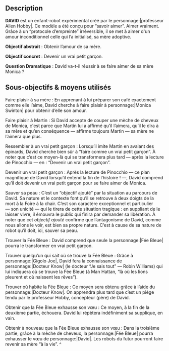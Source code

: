 ## Description

**DAVID** est un enfant-robot expérimental créé par le personnage:|professeur Allen Hobby|. Ce modèle a été conçu pour “savoir aimer”. Aimer vraiment. Grâce à un “protocole d’empreinte” irréversible, il se met à aimer d'un amour inconditionnel celle qui l’a initialisé, sa mère adoptive.

**Objectif abstrait** : Obtenir l’amour de sa mère.

**Objectif concret** : Devenir un vrai petit garçon.

**Question Dramatique** : David va-t-il réussir à se faire aimer de sa mère Monica ?

## Sous-objectifs & moyens utilisés

Faire plaisir à sa mère
: En apprenant à lui préparer son café exactement comme elle l’aime, David cherche à faire plaisir à personnage:|Monica Swinton| pour obtenir d’elle son amour.

Faire plaisir à Martin
: Si David accepte de couper une mèche de cheveux de Monica, c'est parce que Martin lui a affirmé qu’il l’aimera, qu’il le dira à sa mère et qu’en conséquence — affirme toujours Martin — sa mère ne l’aimera que plus.

Ressembler à un vrai petit garçon
: Lorsqu’il imite Martin en avalant des épinards, David cherche bien sûr à “faire comme un vrai petit garçon”. À noter que c’est ce moyen-là qui se transformera plus tard — après la lecture de Pinocchio — en : “Devenir un vrai petit garçon”.

Devenir un vrai petit garçon
: Après la lecture de Pinocchio — ce plan magnifique de David lorsqu’il entend la fin de l’histoire ! —, David comprend qu’il doit devenir un vrai petit garçon pour se faire aimer de Monica.

Sauver sa peau
: C’est un “objectif ajouté” par la situation au parcours de David. Sa nature et le contexte font qu’il se retrouve à deux doigts de la mort à la Foire à la chair. C’est son caractère exceptionnel et particulier — son unicité — qui le tirera de cette situation tragique : en suppliant de le laisser vivre, il émouvra le public qui finira par demander sa libération. À noter que cet *objectif ajouté* confirme que l’antagonisme de David, comme nous allons le voir, est bien sa propre nature. C’est à cause de sa nature de robot qu’il doit, ici, sauver sa peau.

Trouver la Fée Bleue
: David comprend que seule la personnage:|Fée Bleue| pourra le transformer en vrai petit garçon.

Trouver quelqu’un qui sait où se trouve la Fée Bleue
: Grâce à personnage:|Gigolo Joe|, David fera la connaissance de personnage:|Docteur Know| (le docteur “Je sais tout” — Robin Williams) qui lui indiquera où se trouve la Fée Bleue (à Man Hattan, “là où les lions pleurent et où naissent les rêves”).

Trouver où habite la Fée Bleue 
: Ce moyen sera obtenu grâce à l’aide du personnage:|Docteur Know|. On apprendra plus tard que c’est un piège tendu par le professeur Hobby, concepteur (père) de David.

Obtenir que la Fée Bleue exhausse son vœu
: Ce moyen, à la fin de la deuxième partie, échouera. David lui répètera indéfiniment sa supplique, en vain.

Obtenir à nouveau que la Fée Bleue exhausse son vœu
: Dans la troisième partie, grâce à la mèche de cheveux, la personnage:|Fée Bleue| pourra exhausser le vœu de personnage:|David|. Les robots du futur pourront faire revenir sa mère “à la vie”.
^
